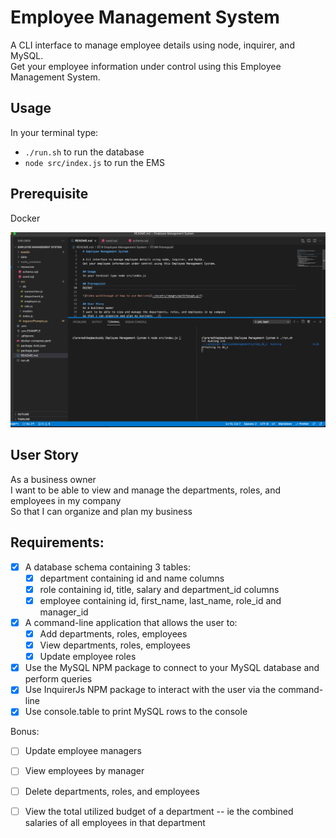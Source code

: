 # Employee Management System

A CLI interface to manage employee details using node, inquirer, and MySQL.  
Get your employee information under control using this Employee Management System.

## Usage
In your terminal type:
- `./run.sh` to run the database
- `node src/index.js` to run the EMS


## Prerequisite
Docker 

![Video walkthrough of how to use Notizen](./assets/images/walkthrough.gif)

## User Story
As a business owner  
I want to be able to view and manage the departments, roles, and employees in my company  
So that I can organize and plan my business  

## Requirements:
- [x] A database schema containing 3 tables:
  - [x] department containing id and name columns
  - [x] role containing id, title, salary and department_id columns
  - [x] employee containing id, first_name, last_name, role_id and manager_id

- [x] A command-line application that allows the user to:
  - [x] Add departments, roles, employees
  - [x] View departments, roles, employees
  - [x] Update employee roles

- [x] Use the MySQL NPM package to connect to your MySQL database and perform queries
- [x] Use InquirerJs NPM package to interact with the user via the command-line
- [x] Use console.table to print MySQL rows to the console

Bonus:
- [ ] Update employee managers
- [ ] View employees by manager
- [ ] Delete departments, roles, and employees
- [ ] View the total utilized budget of a department -- ie the combined salaries of all employees in that department


